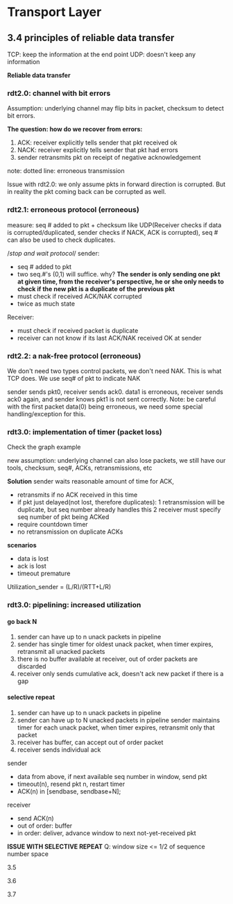 # Transport Layer

## 3.4 principles of reliable data transfer
TCP: keep the information at the end point
UDP: doesn't keep any information

**Reliable data transfer**

### rdt2.0: channel with bit errors
Assumption: underlying channel may flip bits in packet, checksum to detect bit errors. 

**The question: how do we recover from errors:**
1. ACK: receiver explicitly tells sender that pkt received ok
2. NACK: receiver explicitly tells sender that pkt had errors
3. sender retransmits pkt on receipt of negative acknowledgement

note: dotted line: erroneous transmission

Issue with rdt2.0: we only assume pkts in forward direction is corrupted. But in reality the pkt coming back can be corrupted as well.

### rdt2.1: erroneous protocol (erroneous)
measure: seq # added to pkt + checksum like UDP(Receiver checks if data is corrupted/duplicated, sender checks if NACK, ACK is corrupted), seq # can also be used to check duplicates. 

/*stop and wait protocol*/
sender:
* seq # added to pkt
* two seq.#'s (0,1) will suffice. why? **The sender is only sending one pkt at given time, from the receiver's perspective, he or she only needs to check if the new pkt is a duplicate of the previous pkt**
* must check if received ACK/NAK corrupted
* twice as much state

Receiver:
* must check if received packet is duplicate
* receiver can not know if its last ACK/NAK received OK at sender


### rdt2.2: a nak-free protocol (erroneous)

We don't need two types control packets, we don't need NAK. This is what TCP does. We use seq# of pkt to indicate NAK

sender sends pkt0, receiver sends ack0. data1 is erroneous, receiver sends ack0 again, and sender knows pkt1 is not sent correctly. Note: be careful with the first packet data(0) being erroneous, we need some special handling/exception for this.

### rdt3.0: implementation of timer (packet loss)
Check the graph example

new assumption: underlying channel can also lose packets, we still have our tools, checksum, seq#, ACKs, retransmissions, etc

**Solution**
sender waits reasonable amount of time for ACK,
* retransmits if no ACK received in this time
* if pkt just delayed(not lost, therefore duplicates):
    1 retransmission will be duplicate, but seq number already handles this
    2 receiver must specify seq number of pkt being ACKed
* require countdown timer
* no retransmission on duplicate ACKs

**scenarios**
* data is lost
* ack is lost
* timeout premature

Utilization_sender = (L/R)/(RTT+L/R)

### rdt3.0: pipelining: increased utilization
#### go back N
1. sender can have up to n unack packets in pipeline
2. sender has single timer for oldest unack packet, when timer expires, retransmit all unacked packets
3. there is no buffer available at receiver, out of order packets are discarded
4. receiver only sends cumulative ack, doesn't ack new packet if there is a gap


#### selective repeat
1. sender can have up to n unack packets in pipeline
2. sender can have up to N unacked packets in pipeline
sender maintains timer for each unack packet, when timer expires, retransmit only that packet
3. receiver has buffer, can accept out of order packet
4. receiver sends individual ack

sender
* data from above, if next available seq number in window, send pkt
* timeout(n), resend pkt n, restart timer
* ACK(n) in [sendbase, sendbase+N];

receiver
* send ACK(n)
* out of order: buffer
* in order: deliver, advance window to next not-yet-received pkt

**ISSUE WITH SELECTIVE REPEAT**
Q: window size <= 1/2 of sequence number space

3.5


3.6


3.7